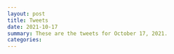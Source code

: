 ```yaml
---
layout: post
title: Tweets
date: 2021-10-17
summary: These are the tweets for October 17, 2021.
categories:
---
```



